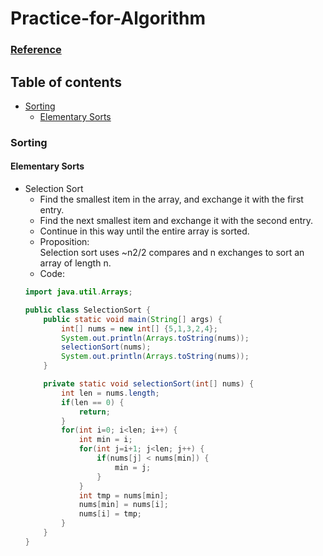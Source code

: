 # Practice-for-Algorithm
### [Reference](https://algs4.cs.princeton.edu/21elementary/)
## Table of contents
- [Sorting](#sort)
    - [Elementary Sorts](#sort-elementary)

### Sorting <a name="sort"></a>
#### Elementary Sorts <a name="sort-elemtary"></a>
- Selection Sort
    - Find the smallest item in the array, and exchange it with the first entry.
    -  Find the next smallest item and exchange it with the second entry.
    - Continue in this way until the entire array is sorted. 
    - Proposition:  
        Selection sort uses ~n2/2 compares and n exchanges to sort an array of length n.
    - Code:
    ```java
    import java.util.Arrays;

    public class SelectionSort {
    	public static void main(String[] args) {
    		int[] nums = new int[] {5,1,3,2,4};
    		System.out.println(Arrays.toString(nums));
    		selectionSort(nums);
    		System.out.println(Arrays.toString(nums));
    	}
    
    	private static void selectionSort(int[] nums) {
    		int len = nums.length;
    		if(len == 0) {
    			return;
    		}
    		for(int i=0; i<len; i++) {
    			int min = i;
    			for(int j=i+1; j<len; j++) {
    				if(nums[j] < nums[min]) {
    					min = j;
    				}
    			}
    			int tmp = nums[min];
    			nums[min] = nums[i];
    			nums[i] = tmp;
    		}
    	}
    }
    ```
